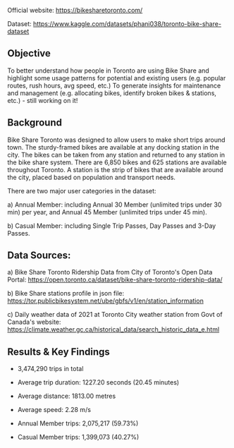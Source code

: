 Official website: https://bikesharetoronto.com/

Dataset: https://www.kaggle.com/datasets/phani038/toronto-bike-share-dataset 

## Objective
To better understand how people in Toronto are using Bike Share
and highlight some usage patterns for potential and existing users (e.g. popular routes, rush hours, avg speed, etc.)
To generate insights for maintenance and management (e.g. allocating bikes, identify broken bikes & stations, etc.) - still working on it!

## Background
Bike Share Toronto was designed to allow users to make short trips around town. The sturdy-framed bikes are available at any docking station in the city. The bikes can be taken from any station and returned to any station in the bike share system. There are 6,850 bikes and 625 stations are available throughout Toronto. A station is the strip of bikes that are available around the city, placed based on population and transport needs.

There are two major user categories in the dataset:

a) Annual Member: including Annual 30 Member (unlimited trips under 30 min) per year, and Annual 45 Member (unlimited trips under 45 min).

b) Casual Member: including Single Trip Passes, Day Passes and 3-Day Passes.

## Data Sources:
a) Bike Share Toronto Ridership Data from City of Toronto's Open Data Portal: https://open.toronto.ca/dataset/bike-share-toronto-ridership-data/

b) Bike Share stations profile in json file: https://tor.publicbikesystem.net/ube/gbfs/v1/en/station_information

c) Daily weather data of 2021 at Toronto City weather station from Govt of Canada's website: https://climate.weather.gc.ca/historical_data/search_historic_data_e.html

## Results & Key Findings
- 3,474,290 trips in total

- Average trip duration: 1227.20 seconds (20.45 minutes)

- Average distance: 1813.00 metres

- Average speed: 2.28 m/s

- Annual Member trips: 2,075,217 (59.73%)

- Casual Member trips: 1,399,073 (40.27%)

